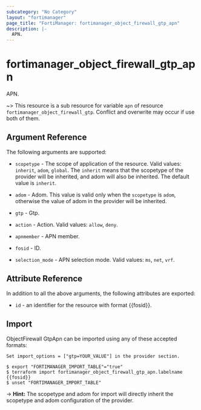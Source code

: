 ```yaml
---
subcategory: "No Category"
layout: "fortimanager"
page_title: "FortiManager: fortimanager_object_firewall_gtp_apn"
description: |-
  APN.
---
```


# fortimanager_object_firewall_gtp_apn
APN.

~> This resource is a sub resource for variable `apn` of resource `fortimanager_object_firewall_gtp`. Conflict and overwrite may occur if use both of them.



## Argument Reference


The following arguments are supported:

* `scopetype` - The scope of application of the resource. Valid values: `inherit`, `adom`, `global`. The `inherit` means that the scopetype of the provider will be inherited, and adom will also be inherited. The default value is `inherit`.
* `adom` - Adom. This value is valid only when the `scopetype` is `adom`, otherwise the value of adom in the provider will be inherited.
* `gtp` - Gtp.

* `action` - Action. Valid values: `allow`, `deny`.

* `apnmember` - APN member.
* `fosid` - ID.
* `selection_mode` - APN selection mode. Valid values: `ms`, `net`, `vrf`.



## Attribute Reference

In addition to all the above arguments, the following attributes are exported:
* `id` - an identifier for the resource with format {{fosid}}.

## Import

ObjectFirewall GtpApn can be imported using any of these accepted formats:
```
Set import_options = ["gtp=YOUR_VALUE"] in the provider section.

$ export "FORTIMANAGER_IMPORT_TABLE"="true"
$ terraform import fortimanager_object_firewall_gtp_apn.labelname {{fosid}}
$ unset "FORTIMANAGER_IMPORT_TABLE"
```
-> **Hint:** The scopetype and adom for import will directly inherit the scopetype and adom configuration of the provider.
